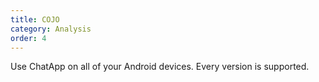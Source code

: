 ```yaml
---
title: COJO
category: Analysis
order: 4
---
```


Use ChatApp on all of your Android devices. Every version is supported.
